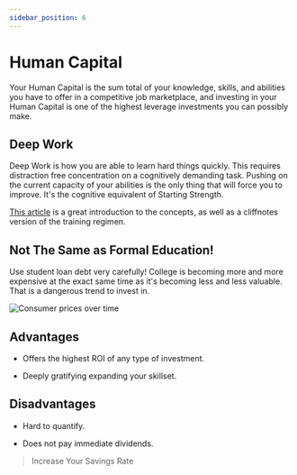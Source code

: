 ```yaml
---
sidebar_position: 6
---
```


# Human Capital

Your Human Capital is the sum total of your knowledge, skills, and abilities you have to offer in a competitive job marketplace, and investing in your Human Capital is one of the highest leverage investments you can possibly make.

## Deep Work

Deep Work is how you are able to learn hard things quickly. This requires distraction free concentration on a cognitively demanding task. Pushing on the current capacity of your abilities is the only thing that will force you to improve. It's the cognitive equivalent of Starting Strength.

[This article](https://blog.doist.com/deep-work/) is a great introduction to the concepts, as well as a cliffnotes version of the training regimen.

## Not The Same as Formal Education!

Use student loan debt very carefully! College is becoming more and more expensive at the exact same time as it's becoming less and less valuable. That is a dangerous trend to invest in.

![Consumer prices over time](/img/price-changes.svg)


## Advantages

- Offers the highest ROI of any type of investment.

- Deeply gratifying expanding your skillset.

## Disadvantages

- Hard to quantify.

- Does not pay immediate dividends.

>Increase Your Savings Rate
